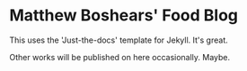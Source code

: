 # Matthew Boshears' Food Blog

This uses the 'Just-the-docs' template for Jekyll. It's great.

Other works will be published on here occasionally. Maybe.